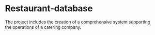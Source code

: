 # Restaurant-database
The project includes the creation of a comprehensive system supporting the operations of a catering company.
